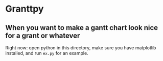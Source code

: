# Granttpy

## When you want to make a gantt chart look nice for a grant or whatever

Right now: open python in this directory, make sure you have matplotlib installed, and run `ex.py` for an example.

